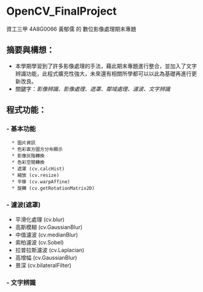 # OpenCV_FinalProject
資工三甲 4A8G0066 黃郁儒 的 數位影像處理期末專題


## 摘要與構想：
* 本學期學習到了許多影像處理的手法，藉此期末專題進行整合，並加入了文字辨識功能，此程式擴充性強大，未來還有相關所學都可以以此為基礎再進行更新改良。
* 關鍵字：_影像辨識、影像處理、遮罩、鄰域處理、濾波、文字辨識_


## 程式功能：

### - 基本功能
      * 圖片資訊
      * 色彩直方圖方分布顯示
      * 影像灰階轉換
      * 色彩空間轉換
      * 遮罩 (cv.calcHist)
      * 縮放 (cv.resize)
      * 平移 (cv.warpAffine)
      * 旋轉 (cv.getRotationMatrix2D)
      
### - 濾波(遮罩)
* 平滑化處理 (cv.blur)
* 高斯模糊 (cv.GaussianBlur)
* 中值濾波 (cv.medianBlur)
* 索柏濾波 (cv.Sobel)
* 拉普拉斯濾波 (cv.Laplacian)
* 高增幅 (cv.GaussianBlur)
* 景深 (cv.bilateralFilter)
      
### - 文字辨識
